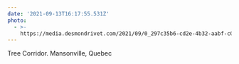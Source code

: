 ```yaml
---
date: '2021-09-13T16:17:55.531Z'
photo:
  - >-
    https://media.desmondrivet.com/2021/09/0_297c35b6-cd2e-4b32-aabf-c05746db79a9.jpg
---
```


Tree Corridor. Mansonville, Quebec
